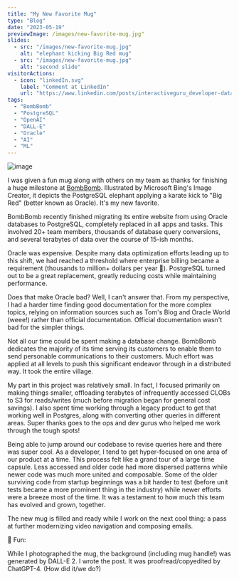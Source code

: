 ```yaml
---
title: "My New Favorite Mug"
type: "Blog"
date: "2023-05-19"
previewImage: /images/new-favorite-mug.jpg"
slides:
  - src: "/images/new-favorite-mug.jpg"
    alt: "elephant kicking Big Red mug"
  - src: "/images/new-favorite-mug.jpg"
    alt: "second slide"
visitorActions:
  - icon: "linkedIn.svg"
    label: "Comment at LinkedIn"
    url: "https://www.linkedin.com/posts/interactiveguru_developer-database-video-activity-7065103898172157952-596T"
tags:
  - "BombBomb"
  - "PostgreSQL"
  - "OpenAI"
  - "DALL-E"
  - "Oracle"
  - "AI"
  - "ML"
---
```


![image](/images/new-favorite-mug.jpg)

I was given a fun mug along with others on my team as thanks for finishing a huge milestone at [BombBomb](https://bombbomb.com). Illustrated by Microsoft Bing's Image Creator, it depicts the PostgreSQL elephant applying a karate kick to "Big Red" (better known as Oracle). It's my new favorite.

BombBomb recently finished migrating its entire website from using Oracle databases to PostgreSQL, completely replaced in all apps and tasks. This involved 20+ team members, thousands of database query conversions, and several terabytes of data over the course of 15-ish months.

Oracle was expensive. Despite many data optimization efforts leading up to this shift, we had reached a threshold where enterprise billing became a requirement (thousands to million+ dollars per year 😬). PostgreSQL turned out to be a great replacement, greatly reducing costs while maintaining performance.

Does that make Oracle bad? Well, I can't answer that. From my perspective, I had a harder time finding good documentation for the more complex topics, relying on information sources such as Tom's Blog and Oracle World (weee!) rather than official documentation. Official documentation wasn't bad for the simpler things.

Not all our time could be spent making a database change. BombBomb dedicates the majority of its time serving its customers to enable them to send personable communications to their customers. Much effort was applied at all levels to push this significant endeavor through in a distributed way. It took the entire village.

My part in this project was relatively small. In fact, I focused primarily on making things smaller, offloading terabytes of infrequently accessed CLOBs to S3 for reads/writes (much before migration began for general cost savings). I also spent time working through a legacy product to get that working well in Postgres, along with converting other queries in different areas. Super thanks goes to the ops and dev gurus who helped me work through the tough spots!

Being able to jump around our codebase to revise queries here and there was super cool. As a developer, I tend to get hyper-focused on one area of our product at a time. This process felt like a grand tour of a large time capsule. Less accessed and older code had more dispersed patterns while newer code was much more united and composable. Some of the older surviving code from startup beginnings was a bit harder to test (before unit tests became a more prominent thing in the industry) while newer efforts were a breeze most of the time. It was a testament to how much this team has evolved and grown, together.

The new mug is filled and ready while I work on the next cool thing: a pass at further modernizing video navigation and composing emails.

🤖 Fun:

While I photographed the mug, the background (including mug handle!) was generated by DALL-E 2. I wrote the post. It was proofread/copyedited by ChatGPT-4. (How did it/we do?)